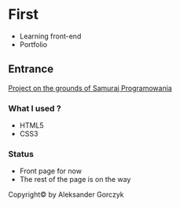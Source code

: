 # First
- Learning front-end
- Portfolio

## Entrance

[Project on the grounds of Samuraj Programowania](https://www.youtube.com/watch?v=oEgG3pHIlfo&index=15&list=PLTs20Q-BTEMPyddB4Y1Ij3lRme0PjTwti)

### What I used ?
- HTML5 
- CSS3

### Status
- Front page for now
- The rest of the page is on the way

Copyright© by Aleksander Gorczyk
 
